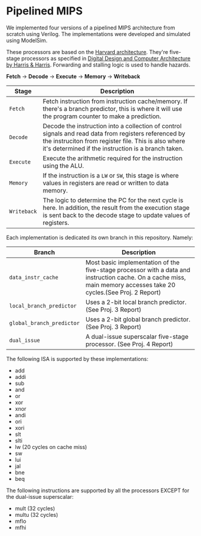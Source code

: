 # Pipelined MIPS

We implemented four versions of a pipelined MIPS architecture from scratch using Verilog. The implementations were developed and simulated using ModelSim.

These processors are based on the [Harvard architecture](https://en.wikipedia.org/wiki/Harvard_architecture). They're five-stage processors as specified in [Digital Design and Computer Architecture by Harris & Harris](https://www.amazon.com/Digital-Design-Computer-Architecture-Harris/dp/0123944244). Forwarding and stalling logic is used to handle hazards.

**Fetch** &rarr; **Decode** &rarr; **Execute** &rarr; **Memory** &rarr; **Writeback**

| Stage | Description |
| --- | --- |
| `Fetch` | Fetch instruction from instruction cache/memory. If there's a branch predictor, this is where it will use the program counter to make a prediction. |
| `Decode` | Decode the instruction into a collection of control signals and read data from registers referenced by the instruciton from register file. This is also where it's determined if the instruction is a branch taken. |
| `Execute` | Execute the arithmetic required for the instruction using the ALU. |
| `Memory` | If the instruction is a `LW` or `SW`, this stage is where values in registers are read or written to data memory. |
| `Writeback` | The logic to determine the PC for the next cycle is here. In addition, the result from the execution stage is sent back to the decode stage to update values of registers. |

Each implementation is dedicated its own branch in this repository. Namely:

| Branch | Description |
| --- | --- |
| `data_instr_cache` | Most basic implementation of the five-stage processor with a data and instruction cache. On a cache miss, main memory accesses take 20 cycles.(See Proj. 2 Report) |
| `local_branch_predictor` | Uses a 2-bit local branch predictor. (See Proj. 3 Report) |
| `global_branch_predictor` | Uses a 2-bit global branch predictor. (See Proj. 3 Report)|
| `dual_issue` | A dual-issue superscalar five-stage processor. (See Proj. 4 Report) |

The following ISA is supported by these implementations: 

- add
- addi
- sub
- and
- or
- xor
- xnor
- andi
- ori
- xori
- slt
- slti
- lw (20 cycles on cache miss)
- sw
- lui
- jal
- bne
- beq

The following instructions are supported by all the processors EXCEPT for the dual-issue superscalar:

- mult (32 cycles)
- multu (32 cycles)
- mflo
- mfhi

